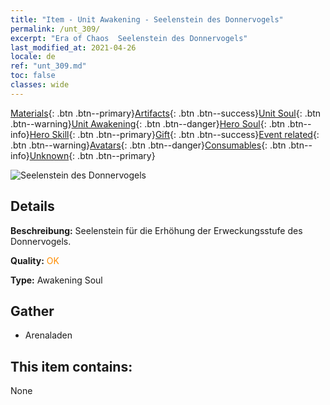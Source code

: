 ```yaml
---
title: "Item - Unit Awakening - Seelenstein des Donnervogels"
permalink: /unt_309/
excerpt: "Era of Chaos  Seelenstein des Donnervogels"
last_modified_at: 2021-04-26
locale: de
ref: "unt_309.md"
toc: false
classes: wide
---
```

 [Materials](/ItemsDE/){: .btn .btn--primary}[Artifacts](/ItemsDE/Artifacts/){: .btn .btn--success}[Unit Soul](/ItemsDE/UnitSoul/){: .btn .btn--warning}[Unit Awakening](/ItemsDE/UnitAwakening/){: .btn .btn--danger}[Hero Soul](/ItemsDE/HeroSoul/){: .btn .btn--info}[Hero Skill](/ItemsDE/HeroSkill/){: .btn .btn--primary}[Gift](/ItemsDE/Gift/){: .btn .btn--success}[Event related](/ItemsDE/Events/){: .btn .btn--warning}[Avatars](/ItemsDE/Avatars/){: .btn .btn--danger}[Consumables](/ItemsDE/Consumables/){: .btn .btn--info}[Unknown](/ItemsDE/Unknown/){: .btn .btn--primary}

 ![Seelenstein des Donnervogels](/images/u/tia_leiniao.jpg)

## Details
 **Beschreibung:** Seelenstein für die Erhöhung der Erweckungsstufe des Donnervogels.

 **Quality:** <span style="color: #FF8C00">OK</span>

 **Type:** Awakening Soul

## Gather

*    Arenaladen 

## This item contains:

  None

